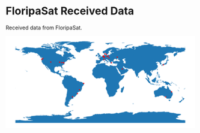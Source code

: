 # FloripaSat Received Data

Received data from FloripaSat.

![FloripaSat contacts](img/fsat-contacts.png)
